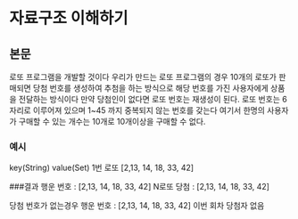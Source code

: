# 자료구조 이해하기

## 본문
로또 프로그램을 개발할 것이다
우리가 만드는 로또 프로그램의 경우 10개의 로또가 판매되면 당첨 번호를 생성하여
추첨을 하는 방식으로 해당 번호를 가진 사용자에게 상품을 전달하는 방식이다
만약 당첨인이 없다면 로또 번호는 재생성이 된다.
로또 번호는 6자리로 이루어져 있으며 1~45 까지 중복되지 않는 번호를 갖는다
여기서 한명의 사용자가 구매할 수 있는 개수는 10개로 10개이상을 구매할 수 없다.

### 예시
key(String)      value(Set)
1번 로또    [2,13, 14, 18, 33, 42]

###결과
행운 번호 : [2,13, 14, 18, 33, 42]
N로또 당첨 : [2,13, 14, 18, 33, 42]

당첨 번호가 없는경우
행운 번호 : [2,13, 14, 18, 33, 42]
이번 회차 당첨자 없음